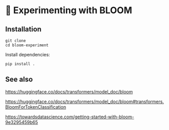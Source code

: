 # 💐 Experimenting with BLOOM

## Installation

```console
git clone
cd bloom-experiment
```

Install dependencies:

```console
pip install .
```

## See also

https://huggingface.co/docs/transformers/model_doc/bloom

https://huggingface.co/docs/transformers/model_doc/bloom#transformers.BloomForTokenClassification

https://towardsdatascience.com/getting-started-with-bloom-9e3295459b65
